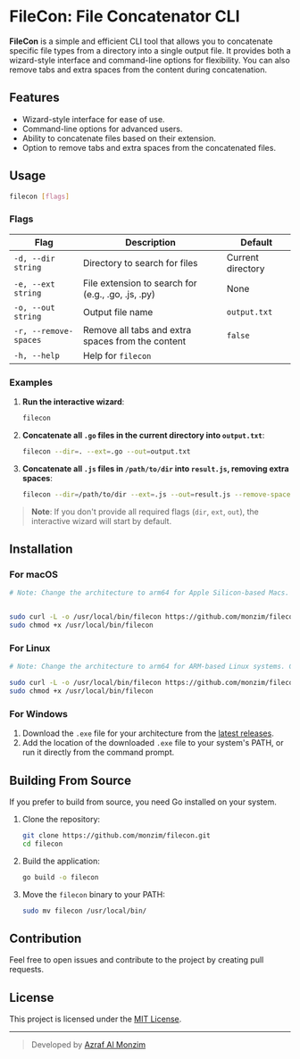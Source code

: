 # FileCon: File Concatenator CLI

**FileCon** is a simple and efficient CLI tool that allows you to concatenate specific file types from a directory into a single output file. It provides both a wizard-style interface and command-line options for flexibility. You can also remove tabs and extra spaces from the content during concatenation.

## Features

- Wizard-style interface for ease of use.
- Command-line options for advanced users.
- Ability to concatenate files based on their extension.
- Option to remove tabs and extra spaces from the concatenated files.

## Usage

```bash
filecon [flags]
```

### Flags

| Flag                  | Description                                        | Default           |
| --------------------- | -------------------------------------------------- | ----------------- |
| `-d, --dir string`    | Directory to search for files                      | Current directory |
| `-e, --ext string`    | File extension to search for (e.g., .go, .js, .py) | None              |
| `-o, --out string`    | Output file name                                   | `output.txt`      |
| `-r, --remove-spaces` | Remove all tabs and extra spaces from the content  | `false`           |
| `-h, --help`          | Help for `filecon`                                 |                   |

### Examples

1. **Run the interactive wizard**:

   ```bash
   filecon
   ```

2. **Concatenate all `.go` files in the current directory into `output.txt`**:

   ```bash
   filecon --dir=. --ext=.go --out=output.txt
   ```

3. **Concatenate all `.js` files in `/path/to/dir` into `result.js`, removing extra spaces**:
   ```bash
   filecon --dir=/path/to/dir --ext=.js --out=result.js --remove-spaces
   ```

> **Note**: If you don't provide all required flags (`dir`, `ext`, `out`), the interactive wizard will start by default.

## Installation

### For macOS

```bash
# Note: Change the architecture to arm64 for Apple Silicon-based Macs. Check the 'build' folder for your architecture.


sudo curl -L -o /usr/local/bin/filecon https://github.com/monzim/filecon/raw/main/build/filecon-macos-arm64
sudo chmod +x /usr/local/bin/filecon
```

### For Linux

```bash
# Note: Change the architecture to arm64 for ARM-based Linux systems. Check the 'build' folder for your architecture.

sudo curl -L -o /usr/local/bin/filecon https://github.com/monzim/filecon/raw/main/build/filecon-linux
sudo chmod +x /usr/local/bin/filecon
```

### For Windows

1. Download the `.exe` file for your architecture from the [latest releases](https://github.com/monzim/filecon/releases).
2. Add the location of the downloaded `.exe` file to your system's PATH, or run it directly from the command prompt.

## Building From Source

If you prefer to build from source, you need Go installed on your system.

1. Clone the repository:

   ```bash
   git clone https://github.com/monzim/filecon.git
   cd filecon
   ```

2. Build the application:

   ```bash
   go build -o filecon
   ```

3. Move the `filecon` binary to your PATH:
   ```bash
   sudo mv filecon /usr/local/bin/
   ```

## Contribution

Feel free to open issues and contribute to the project by creating pull requests.

## License

This project is licensed under the [MIT License](LICENSE).

---

> Developed by [Azraf Al Monzim](https://github.com/monzim)
